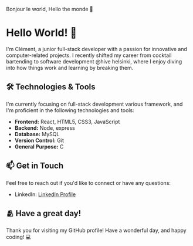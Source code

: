 Bonjour le world, Hello the monde 👋

# Hello World! 👋

I'm Clément, a junior full-stack developer with a passion for innovative and computer-related projects. I recently shifted my career from cocktail bartending to software development @hive helsinki, where I enjoy diving into how things work and learning by breaking them.

## 🛠️ Technologies & Tools

I'm currently focusing on full-stack development various framework, and I'm proficient in the following technologies and tools:

- **Frontend:** React, HTML5, CSS3, JavaScript
- **Backend:** Node, express
- **Database:** MySQL
- **Version Control:** Git
- **General Purpose:** C


## 📫 Get in Touch

Feel free to reach out if you'd like to connect or have any questions:

- LinkedIn: [LinkedIn Profile](https://www.linkedin.com/in/ccariou/)

## 🫂 Have a great day!

Thank you for visiting my GitHub profile! Have a wonderful day, and happy coding! 💻


<!---
wdclem/wdclem is a ✨ special ✨ repository because its `README.md` (this file) appears on your GitHub profile.
You can click the Preview link to take a look at your changes.
--->
